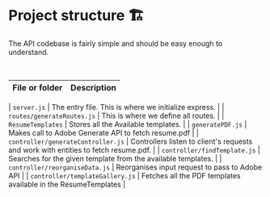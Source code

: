 # Project structure 🏗

The API codebase is fairly simple and should be easy enough to understand.

<br>

| File or folder                       | Description                                                                                                                                                                                                                 |
| ------------------------------------ | --------------------------------------------------------------------------------------------------------------------------------------------------------------------------------------------------------------------------- |


| `server.js`                          | The entry file. This is where we initialize express.                                                                                                                                                                        |
| `routes/generateRoutes.js`           | This is where we define all routes.                                                                                                                                                                                         |
| `ResumeTemplates`                    | Stores all the Available templates.                                                                                                                                                                                         |
| `generatePDF.js`                     | Makes call to Adobe Generate API to fetch resume.pdf                                                                                                                                                                        |
| `controller/generateController.js`   | Controllers listen to client's requests and work with entities to fetch resume.pdf.                                                                                                                                         |
| `controller/findTemplate.js`         | Searches for the given template from the available templates.                                                                                                                                                               |
| `controller/reorganiseData.js`       | Reorganises input request to pass to Adobe API                                                                                                                                                                              |
| `controller/templateGallery.js`      | Fetches all the PDF templates available in the ResumeTemplates                                                                                                                                                              |

